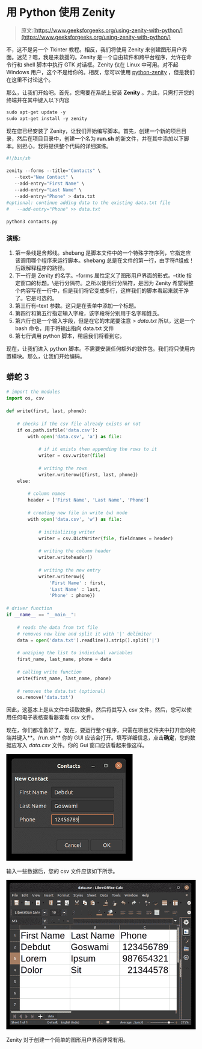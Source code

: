 # 用 Python 使用 Zenity

> 原文:[https://www.geeksforgeeks.org/using-zenity-with-python/](https://www.geeksforgeeks.org/using-zenity-with-python/)

不，这不是另一个 Tkinter 教程。相反，我们将使用 Zenity 来创建图形用户界面。迷茫？嗯，我是来救援的。Zenity 是一个自由软件和跨平台程序，允许在命令行和 shell 脚本中执行 GTK 对话框。Zenity 仅在 Linux 中可用。对不起 Windows 用户，这个不是给你的。相反，您可以使用 [python-zenity](https://pypi.org/project/python-zenity/) ，但是我们在这里不讨论这个。

那么，让我们开始吧。首先，您需要在系统上安装 **Zenity** 。为此，只需打开您的终端并在其中键入以下内容

```py
sudo apt-get update -y
sudo apt-get install -y zenity
```

现在您已经安装了 Zenity，让我们开始编写脚本。首先，创建一个新的项目目录，然后在项目目录中，创建一个名为 **run.sh** 的新文件，并在其中添加以下脚本。别担心，我将提供整个代码的详细演练。

```py
#!/bin/sh

zenity --forms --title="Contacts" \
   --text="New Contact" \
   --add-entry="First Name" \
   --add-entry="Last Name" \
   --add-entry="Phone" > data.txt
#optional: continue adding data to the existing data.txt file
#   --add-entry="Phone" >> data.txt

python3 contacts.py
```

### 演练:

1.  第一条线是舍邦线。shebang 是脚本文件中的一个特殊字符序列，它指定应该调用哪个程序来运行脚本。shebang 总是在文件的第一行，由字符#组成！后跟解释程序的路径。
2.  下一行是 Zenity 的名字。–forms 属性定义了图形用户界面的形式。–title 指定窗口的标题。\是行分隔符。之所以使用行分隔符，是因为 Zenity 希望将整个内容写在一行中，但是我们将它变成多行，这样我们的脚本看起来就干净了。它是可选的。
3.  第三行有–text 参数。这只是在表单中添加一个标题。
4.  第四行和第五行指定输入字段，该字段将分别用于名字和姓氏。
5.  第六行也是一个输入字段，但是在它的末尾要注意 *> data.txt* 所以，这是一个 bash 命令，用于将输出指向 data.txt 文件
6.  第七行调用 python 脚本，稍后我们将看到它。

现在，让我们进入 python 脚本。不需要安装任何额外的软件包。我们将只使用内置模块。那么，让我们开始编码。

## 蟒蛇 3

```py
# import the modules
import os, csv

def write(first, last, phone):

    # checks if the csv file already exists or not
    if os.path.isfile('data.csv'):
        with open('data.csv', 'a') as file:

            # if it exists then appending the rows to it
            writer = csv.writer(file)

            # writing the rows
            writer.writerow([first, last, phone])
    else:

        # column names
        header = ['First Name', 'Last Name', 'Phone']

        # creating new file in write (w) mode
        with open('data.csv', 'w') as file:

            # initializing writer
            writer = csv.DictWriter(file, fieldnames = header)

            # writing the column header
            writer.writeheader()

            # writing the new entry
            writer.writerow({
                'First Name' : first,
                'Last Name' : last,
                'Phone' : phone})

# driver function
if __name__ == "__main__":

    # reads the data from txt file
    # removes new line and split it with '|' delimiter
    data = open('data.txt').readline().strip().split('|')

    # unziping the list to individual variables
    first_name, last_name, phone = data

    # calling write function
    write(first_name, last_name, phone)

    # removes the data.txt (optional)
    os.remove('data.txt')
```

因此，这基本上是从文件中读取数据，然后将其写入 csv 文件。然后，您可以使用任何电子表格查看器查看 csv 文件。

现在，你们都准备好了。现在，要运行整个程序，只需在项目文件夹中打开您的终端并键入**。/run.sh** 你的 GUI 应该会打开。填写详细信息，点击**确定**，您的数据应写入 *data.csv* 文件。你的 Gui 窗口应该看起来像这样。

![Zenity GUI](img/c203d2c647965adde45dbec492a9297b.png)

输入一些数据后，您的 csv 文件应该如下所示。

![CSV file](img/ffe8f766b61711820d09080048db959f.png)

Zenity 对于创建一个简单的图形用户界面非常有用。